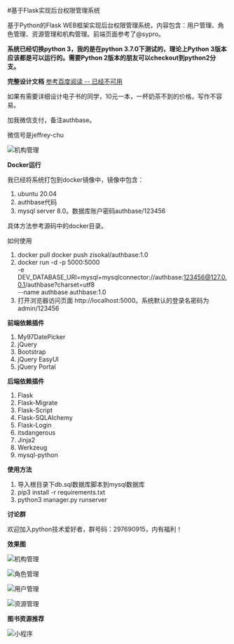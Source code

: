 #基于Flask实现后台权限管理系统

基于Python的Flask WEB框架实现后台权限管理系统，内容包含：用户管理、角色管理、资源管理和机构管理。前端页面参考了@sypro。

**系统已经切换python 3，我的是在python 3.7.0下测试的，理论上Python 3版本应该都是可以运行的。需要Python 2版本的朋友可以checkout到python2分支。**


**完整设计文档**
[参考百度阅读 -- 已经不可用](https://yuedu.baidu.com/ebook/8e8853732e60ddccda38376baf1ffc4fff47e278)

如果有需要详细设计电子书的同学，10元一本，一杯奶茶不到的价格，写作不容易。

加我微信支付，备注authbase。

微信号是jeffrey-chu

![机构管理](doc/wx.jpg)

**Docker运行**

我已经将系统打包到docker镜像中，镜像中包含：
1. ubuntu 20.04
2. authbase代码
3. mysql server 8.0。数据库账户密码authbase/123456


具体方法参考源码中的docker目录。

如何使用

1. docker pull docker push zisokal/authbase:1.0
2. docker run -d -p 5000:5000 \
	-e DEV_DATABASE_URI=mysql+mysqlconnector://authbase:123456@127.0.0.1/authbase?charset=utf8 \
	--name authbase authbase:1.0
3. 打开浏览器访问页面 http://localhost:5000。系统默认的登录名密码为admin/123456



**前端依赖插件**

 1. My97DatePicker
 2. jQuery
 3. Bootstrap
 4. jQuery EasyUI
 5. jQuery Portal
 

**后端依赖插件**

 1. Flask
 2. Flask-Migrate
 3. Flask-Script
 4. Flask-SQLAlchemy
 5. Flask-Login
 6. itsdangerous
 7. Jinja2
 8. Werkzeug
 9. mysql-python

**使用方法**

1. 导入根目录下db.sql数据库脚本到mysql数据库
2. pip3 install -r requirements.txt
3. python3 manager.py runserver
 
**讨论群**

欢迎加入python技术爱好者，群号码：297690915，内有福利！

**效果图**

![机构管理](doc/机构管理.png)

![角色管理](doc/角色管理.png)

![用户管理](doc/用户管理.png)

![资源管理](doc/资源管理.png)

**图书资源推荐**

![小程序](doc/扫码_搜索联合传播样式-标准色版.png)